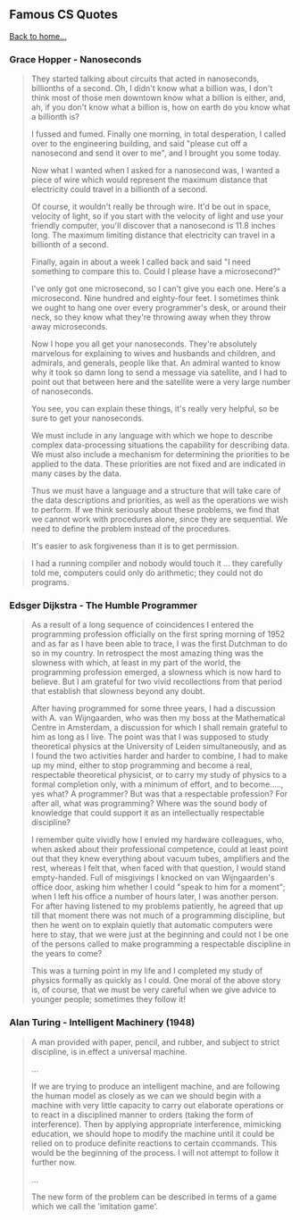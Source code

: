 ## Famous CS Quotes
[Back to home...](./index)
### Grace Hopper - Nanoseconds

>  They started talking about circuits that acted in nanoseconds, billionths of a second. Oh, I didn't know what a billion was, I don't think most of those men downtown know what a billion is either, and, ah, if you don't know what a billion is, how on earth do you know what a billionth is?
>
> I fussed and fumed. Finally one morning, in total desperation, I called over to the engineering building, and said "please cut off a nanosecond and send it over to me", and I brought you some today.
>
> Now what I wanted when I asked for a nanosecond was, I wanted a piece of wire which would represent the maximum distance that electricity could travel in a billionth of a second.
>
> Of course, it wouldn't really be through wire. It'd be out in space, velocity of light, so if you start with the velocity of light and use your friendly computer, you'll discover that a nanosecond is 11.8 inches long. The maximum limiting distance that electricity can travel in a billionth of a second.
>
> Finally, again in about a week I called back and said "I need something to compare this to. Could I please have a microsecond?"
>
> I've only got one microsecond, so I can't give you each one. Here's a microsecond. Nine hundred and eighty-four feet. I sometimes think we ought to hang one over every programmer's desk, or around their neck, so they know what they're throwing away when they throw away microseconds.
>
> Now I hope you all get your nanoseconds. They're absolutely marvelous for explaining to wives and husbands and children, and admirals, and generals, people like that. An admiral wanted to know why it took so damn long to send a message via satellite, and I had to point out that between here and the satellite were a very large number of nanoseconds.
>
> You see, you can explain these things, it's really very helpful, so be sure to get your nanoseconds.
>
> We must include in any language with which we hope to describe complex data-processing situations the capability for describing data. We must also include a mechanism for determining the priorities to be applied to the data. These priorities are not fixed and are indicated in many cases by the data.
>
> Thus we must have a language and a structure that will take care of the data descriptions and priorities, as well as the operations we wish to perform. If we think seriously about these problems, we find that we cannot work with procedures alone, since they are sequential. We need to define the problem instead of the procedures.

> It's easier to ask forgiveness than it is to get permission.

> I had a running compiler and nobody would touch it ... they carefully told me, computers could only do arithmetic; they could not do programs.

### Edsger Dijkstra - The Humble Programmer

> As a result of a long sequence of coincidences I entered the programming profession officially on the first spring morning of 1952 and as far as I have been able to trace, I was the first Dutchman to do so in my country. In retrospect the most amazing thing was the slowness with which, at least in my part of the world, the programming profession emerged, a slowness which is now hard to believe. But I am grateful for two vivid recollections from that period that establish that slowness beyond any doubt.
>
> After having programmed for some three years, I had a discussion with A. van Wijngaarden, who was then my boss at the Mathematical Centre in Amsterdam, a discussion for which I shall remain grateful to him as long as I live. The point was that I was supposed to study theoretical physics at the University of Leiden simultaneously, and as I found the two activities harder and harder to combine, I had to make up my mind, either to stop programming and become a real, respectable theoretical physicist, or to carry my study of physics to a formal completion only, with a minimum of effort, and to become....., yes what? A programmer? But was that a respectable profession? For after all, what was programming? Where was the sound body of knowledge that could support it as an intellectually respectable discipline?
> 
> I remember quite vividly how I envied my hardware colleagues, who, when asked about their professional competence, could at least point out that they knew everything about vacuum tubes, amplifiers and the rest, whereas I felt that, when faced with that question, I would stand empty-handed. Full of misgivings I knocked on van Wijngaarden's office door, asking him whether I could "speak to him for a moment"; when I left his office a number of hours later, I was another person. For after having listened to my problems patiently, he agreed that up till that moment there was not much of a programming discipline, but then he went on to explain quietly that automatic computers were here to stay, that we were just at the beginning and could not I be one of the persons called to make programming a respectable discipline in the years to come? 
>
> This was a turning point in my life and I completed my study of physics formally as quickly as I could. One moral of the above story is, of course, that we must be very careful when we give advice to younger people; sometimes they follow it!

### Alan Turing - Intelligent Machinery (1948)

> A man provided with paper, pencil, and rubber, and subject to strict discipline, is in effect a universal machine.
>
> ...
>
> If we are trying to produce an intelligent machine, and are following the human model as closely as we can we should begin with a machine with very little capacity to carry out elaborate operations or to react in a disciplined manner to orders (taking the form of interference). Then by applying appropriate interference, mimicking education, we should hope to modify the machine until it could be relied on to produce definite reactions to certain ccommands. This would be the beginning of
> the process. I will not attempt to follow it further now.
>
> ...
>
> The new form of the problem can be described in terms of a game which we call the 'imitation game'.
